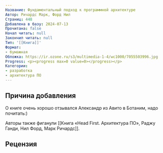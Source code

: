 ```yaml
---
Название: Фундаментальный подход к программной архитектуре
Автор: Ричардс Марк, Форд Нил
Страниц: 448
Добавлена в базу: 2024-07-13
Прочитана: false
Начал читать: null
Закончил читать: null
Тип: '[[Книга]]'
Формат:
- бумажная
Обложка: https://ir.ozone.ru/s3/multimedia-1-4/wc1000/7055503996.jpg
Progress: <p><progress max=0 value=0></progress></p>
Категории:
- разработка
- архитектура ПО
---
```

## Причина добавления

О книге очень хорошо отзывался Александр из Авито в Ботаним, надо почитать:)

Авторы также фиганули [[Книга «Head First. Архитектура ПО», Раджу Ганди, Нил Форд, Марк Ричардс]].
## Рецензия